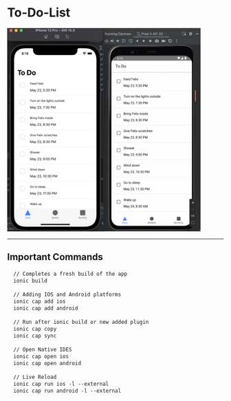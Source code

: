 # To-Do-List

<img src="src/assets/to-do-list_angular+ionic.png" width="450">

---

## Important Commands
```
  // Completes a fresh build of the app
  ionic build
  
  // Adding IOS and Android platforms
  ionic cap add ios
  ionic cap add android
  
  // Run after ionic build or new added plugin
  ionic cap copy
  ionic cap sync
  
  // Open Native IDES
  ionic cap open ios
  ionic cap open android
  
  // Live Reload
  ionic cap run ios -l --external
  ionic cap run android -l --external
```
